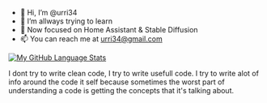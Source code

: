 - 👋 Hi, I’m @urri34
- 🌱 I’m allways trying to learn
- 💞️ Now focused on Home Assistant & Stable Diffusion
- 📫 You can reach me at urri34@gmail.com

[![My GitHub Language Stats](https://github-readme-stats.vercel.app/api/top-langs/?username=urri34&langs_count=5&theme=tokyonight)]()

I dont try to write clean code, I try to write usefull code. I try to write alot of info around the code it self because sometimes the worst part of understanding a code is getting the concepts that it's talking about. 
